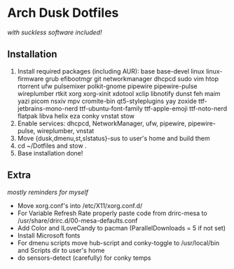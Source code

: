 # Arch Dusk Dotfiles
*with suckless software included!*

## Installation

1. Install required packages (including AUR): base base-devel linux linux-firmware grub efibootmgr git networkmanager dhcpcd sudo vim htop rtorrent ufw pulsemixer polkit-gnome pipewire pipewire-pulse wireplumber rtkit xorg xorg-xinit xdotool xclip libnotify dunst feh maim yazi picom nsxiv mpv cromite-bin qt5-styleplugins yay zoxide ttf-jetbrains-mono-nerd ttf-ubuntu-font-family ttf-apple-emoji ttf-noto-nerd flatpak libva helix eza conky vnstat stow
2. Enable services: dhcpcd, NetworkManager, ufw, pipewire, pipewire-pulse, wireplumber, vnstat
3. Move {dusk,dmenu,st,slstatus}-sus to user's home and build them
4. cd ~/Dotfiles and stow .
5. Base installation done!

## Extra
*mostly reminders for myself*

* Move xorg.conf's into /etc/X11/xorg.conf.d/
* For Variable Refresh Rate properly paste code from drirc-mesa to /usr/share/drirc.d/00-mesa-defaults.conf
* Add Color and ILoveCandy to pacman (ParallelDownloads = 5 if not set)
* Install Microsoft fonts
* For dmenu scripts move hub-script and conky-toggle to /usr/local/bin and Scripts dir to user's home
* do sensors-detect (carefully) for conky temps
